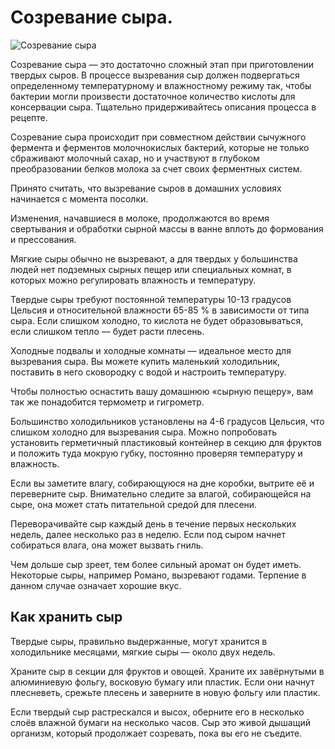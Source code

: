 # Созревание сыра.
![Созревание сыра](/images/Kulinar/Chesse/sozrevanie-syra.jpg 'Созревание сыра')

Созревание сыра — это достаточно сложный этап при приготовлении твердых сыров. В процессе вызревания сыр должен подвергаться определенному температурному и влажностному режиму так, чтобы бактерии могли произвести достаточное количество кислоты для консервации сыра. Тщательно придерживайтесь описания процесса в рецепте.

Созревание сыра происходит при совместном действии сычужного фермента и ферментов молочнокислых бактерий, которые не только сбраживают молочный сахар, но и участвуют в глубоком преобразовании белков молока за счет своих ферментных систем.

Принято считать, что вызревание сыров в домашних условиях начинается с момента посолки.

Изменения, начавшиеся в молоке, продолжаются во время свертывания и обработки сырной массы в ванне вплоть до формования и прессования.

Мягкие сыры обычно не вызревают, а для твердых у большинства людей нет подземных сырных пещер или специальных комнат, в которых можно регулировать влажность и температуру.

Твердые сыры требуют постоянной температуры 10-13 градусов Цельсия и относительной влажности 65-85 % в зависимости от типа сыра. Если слишком холодно, то кислота не будет образовываться, если слишком тепло — будет расти плесень.

Холодные подвалы и холодные комнаты — идеальное место для вызревания сыра. Вы можете купить маленький холодильник, поставить в него сковородку с водой и настроить температуру.

Чтобы полностью оснастить вашу домашнюю «сырную пещеру», вам так же понадобится термометр и гигрометр.

Большинство холодильников установлены на 4-6 градусов Цельсия, что слишком холодно для вызревания сыра. Можно попробовать установить герметичный пластиковый контейнер в секцию для фруктов и положить туда мокрую губку, постоянно проверяя температуру и влажность.

Если вы заметите влагу, собирающуюся на дне коробки, вытрите её и переверните сыр. Внимательно следите за влагой, собирающейся на сыре, она может стать питательной средой для плесени.

Переворачивайте сыр каждый день в течение первых нескольких недель, далее несколько раз в неделю. Если под сыром начнет собираться влага, она может вызвать гниль.

Чем дольше сыр зреет, тем более сильный аромат он будет иметь. Некоторые сыры, например Романо, вызревают годами. Терпение в данном случае означает хорошие вкус.

## Как хранить сыр

Твердые сыры, правильно выдержанные, могут хранится в холодильнике месяцами, мягкие сыры — около двух недель.

Храните сыр в секции для фруктов и овощей. Храните их завёрнутыми в алюминиевую фольгу, восковую бумагу или пластик. Если они начнут плесневеть, срежьте плесень и заверните в новую фольгу или пластик.

Если твердый сыр растрескался и высох, оберните его в несколько слоёв влажной бумаги на несколько часов. Сыр это живой дышащий организм, который продолжает созревать, пока вы его не съедите.
